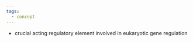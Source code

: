 ```yaml
---
tags:
  - concept
---
```


- crucial acting regulatory element involved in eukaryotic gene regulation